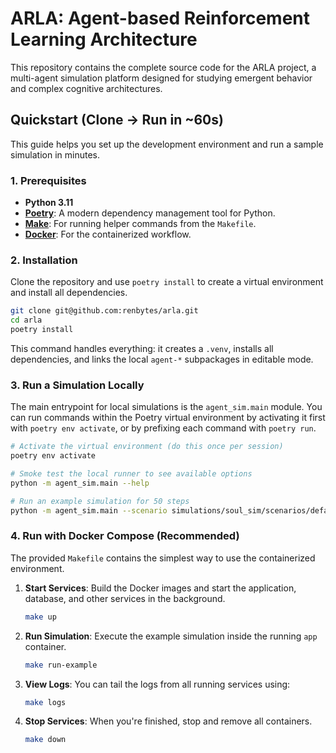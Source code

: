 # ARLA: Agent-based Reinforcement Learning Architecture

This repository contains the complete source code for the ARLA project, a multi-agent simulation platform designed for studying emergent behavior and complex cognitive architectures.

## Quickstart (Clone → Run in \~60s)

This guide helps you set up the development environment and run a sample simulation in minutes.

### 1\. Prerequisites

  - **Python 3.11**
  - **[Poetry](https://python-poetry.org/docs/#installation)**: A modern dependency management tool for Python.
  - **[Make](https://www.gnu.org/software/make/)**: For running helper commands from the `Makefile`.
  - **[Docker](https://www.docker.com/products/docker-desktop/)**: For the containerized workflow.

### 2\. Installation

Clone the repository and use `poetry install` to create a virtual environment and install all dependencies.

```bash
git clone git@github.com:renbytes/arla.git
cd arla
poetry install
```

This command handles everything: it creates a `.venv`, installs all dependencies, and links the local `agent-*` subpackages in editable mode.

### 3\. Run a Simulation Locally

The main entrypoint for local simulations is the `agent_sim.main` module. You can run commands within the Poetry virtual environment by activating it first with `poetry env activate`, or by prefixing each command with `poetry run`.

```bash
# Activate the virtual environment (do this once per session)
poetry env activate

# Smoke test the local runner to see available options
python -m agent_sim.main --help

# Run an example simulation for 50 steps
python -m agent_sim.main --scenario simulations/soul_sim/scenarios/default.json --steps 50
```

### 4\. Run with Docker Compose (Recommended)

The provided `Makefile` contains the simplest way to use the containerized environment.

1.  **Start Services**: Build the Docker images and start the application, database, and other services in the background.

    ```bash
    make up
    ```

2.  **Run Simulation**: Execute the example simulation inside the running `app` container.

    ```bash
    make run-example
    ```

3.  **View Logs**: You can tail the logs from all running services using:

    ```bash
    make logs
    ```

4.  **Stop Services**: When you're finished, stop and remove all containers.

    ```bash
    make down
    ```